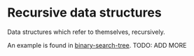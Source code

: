 # Recursive data structures

Data structures which refer to themselves, recursively.

An example is found in [binary-search-tree][binary-search-tree].
TODO: ADD MORE

[binary-search-tree]: ../exercise-concepts/binary-search-tree.md
